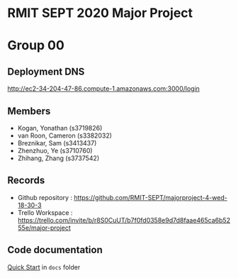 # RMIT SEPT 2020 Major Project

# Group 00

## Deployment DNS 
http://ec2-34-204-47-86.compute-1.amazonaws.com:3000/login

## Members
* Kogan, Yonathan (s3719826)
* van Roon, Cameron (s3382032)
* Breznikar, Sam (s3413437)
* Zhenzhuo, Ye (s3710760)
* Zhihang, Zhang (s3737542)

## Records

* Github repository : https://github.com/RMIT-SEPT/majorproject-4-wed-18-30-3
* Trello Workspace : https://trello.com/invite/b/r8S0CuUT/b7f0fd0358e9d7d8faae465ca6b5255e/major-project



## Code documentation

[Quick Start](/docs/README.md) in `docs` folder
